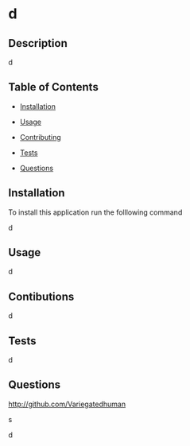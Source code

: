# d
   
   ## Description
   
   d
   
   ## Table of Contents

   * [Installation](#Installation) 
   
   * [Usage](#Usage)
   
   * [Contributing](#Contributing)
   
   * [Tests](#Tests)
   
   * [Questions](#Questions)
   
   ## Installation
   
   To install this application run the folllowing command
   
   d
   
   ## Usage
   
   d
   
   ## Contibutions
   
   d
   
   ## Tests
   
   d
   
   ## Questions
   
   http://github.com/Variegatedhuman

   s

   d